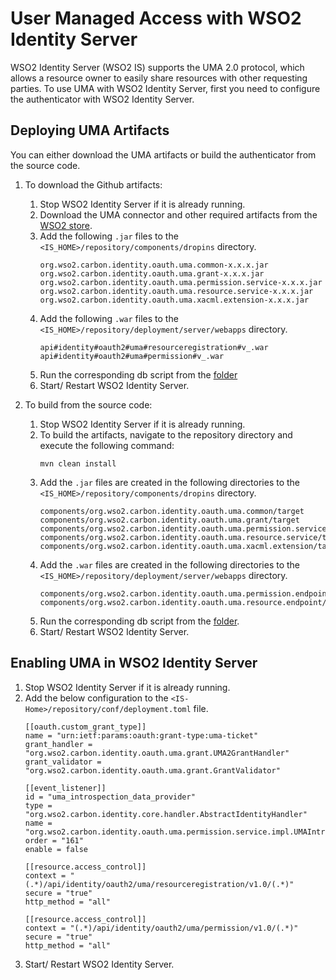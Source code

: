 # User Managed Access with WSO2 Identity Server

WSO2 Identity Server (WSO2 IS) supports the UMA 2.0 protocol, which allows a resource owner to easily share resources with other requesting parties. To use UMA with WSO2 Identity Server, first you need to configure the authenticator with WSO2 Identity Server.

## Deploying UMA Artifacts

You can either download the UMA artifacts or build the authenticator from the source code.

1. To download the Github artifacts:
   1. Stop WSO2 Identity Server if it is already running.
   2. Download the UMA connector and other required artifacts from the [WSO2 store](https://store.wso2.com/store/assets/isconnector/list).   
   3. Add the following `.jar` files to the `<IS_HOME>/repository/components/dropins` directory.
       ```
       org.wso2.carbon.identity.oauth.uma.common-x.x.x.jar
       org.wso2.carbon.identity.oauth.uma.grant-x.x.x.jar
       org.wso2.carbon.identity.oauth.uma.permission.service-x.x.x.jar
       org.wso2.carbon.identity.oauth.uma.resource.service-x.x.x.jar
       org.wso2.carbon.identity.oauth.uma.xacml.extension-x.x.x.jar
       ```
   4. Add the following `.war` files to the `<IS_HOME>/repository/deployment/server/webapps` directory.
       ```
       api#identity#oauth2#uma#resourceregistration#v_.war
       api#identity#oauth2#uma#permission#v_.war
       ```
   5. Run the corresponding db script from the [folder](../features/org.wso2.carbon.identity.oauth.uma.server.feature/resources/dbscripts)
   6. Start/ Restart WSO2 Identity Server.

2. To build from the source code:
   1. Stop WSO2 Identity Server if it is already running.
   2. To build the artifacts, navigate to the repository directory and execute the following command:
      ```
      mvn clean install
      ```
   3. Add the `.jar` files are created in the following directories to the `<IS_HOME>/repository/components/dropins` directory.
      ```
      components/org.wso2.carbon.identity.oauth.uma.common/target
      components/org.wso2.carbon.identity.oauth.uma.grant/target
      components/org.wso2.carbon.identity.oauth.uma.permission.service/target
      components/org.wso2.carbon.identity.oauth.uma.resource.service/target
      components/org.wso2.carbon.identity.oauth.uma.xacml.extension/target
      ```
   4. Add the `.war` files are created in the following directories to the `<IS_HOME>/repository/deployment/server/webapps` directory.
      ```
      components/org.wso2.carbon.identity.oauth.uma.permission.endpoint/target
      components/org.wso2.carbon.identity.oauth.uma.resource.endpoint/target 
      ```
   5. Run the corresponding db script from the [folder](../features/org.wso2.carbon.identity.oauth.uma.server.feature/resources/dbscripts).
   6. Start/ Restart WSO2 Identity Server.

## Enabling UMA in WSO2 Identity Server

1. Stop WSO2 Identity Server if it is already running.
2. Add the below configuration to the `<IS-Home>/repository/conf/deployment.toml` file.
    ```
    [[oauth.custom_grant_type]]
    name = "urn:ietf:params:oauth:grant-type:uma-ticket"
    grant_handler = "org.wso2.carbon.identity.oauth.uma.grant.UMA2GrantHandler"
    grant_validator = "org.wso2.carbon.identity.oauth.uma.grant.GrantValidator"

    [[event_listener]]
    id = "uma_introspection_data_provider"
    type = "org.wso2.carbon.identity.core.handler.AbstractIdentityHandler"
    name = "org.wso2.carbon.identity.oauth.uma.permission.service.impl.UMAIntrospectionDataProvider"
    order = "161"
    enable = false

    [[resource.access_control]]
    context = "(.*)/api/identity/oauth2/uma/resourceregistration/v1.0/(.*)"
    secure = "true"
    http_method = "all"

    [[resource.access_control]]
    context = "(.*)/api/identity/oauth2/uma/permission/v1.0/(.*)"
    secure = "true"
    http_method = "all"
    ```
3. Start/ Restart WSO2 Identity Server.


